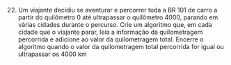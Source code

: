 22. Um viajante decidiu se aventurar e percorrer toda a BR 101 de carro a partir do quilômetro 0 até
ultrapassar o quilômetro 4000, parando em várias cidades durante o percurso. Crie um algoritmo que, em cada cidade que o viajante parar, leia a informação da quilometragem percorrida e adicione ao valor da quilometragem total.
Encerre o algoritmo quando o valor da quilometragem total percorrida for igual ou ultrapassar os 4000 km